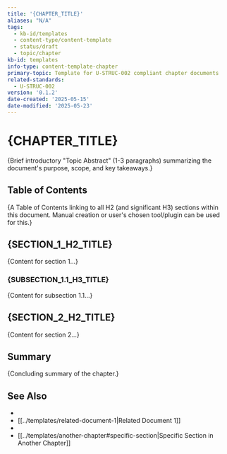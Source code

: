 ```yaml
---
title: '{CHAPTER_TITLE}'
aliases: "N/A"
tags:
  - kb-id/templates
  - content-type/content-template
  - status/draft
  - topic/chapter
kb-id: templates
info-type: content-template-chapter
primary-topic: Template for U-STRUC-002 compliant chapter documents
related-standards:
  - U-STRUC-002
version: '0.1.2'
date-created: '2025-05-15'
date-modified: '2025-05-23'
---
```


# {CHAPTER_TITLE}

{Brief introductory "Topic Abstract" (1-3 paragraphs) summarizing the document's purpose, scope, and key takeaways.}

## Table of Contents

{A Table of Contents linking to all H2 (and significant H3) sections within this document. Manual creation or user's chosen tool/plugin can be used for this.}

## {SECTION_1_H2_TITLE}

{Content for section 1...}

### {SUBSECTION_1.1_H3_TITLE}

{Content for subsection 1.1...}

## {SECTION_2_H2_TITLE}

{Content for section 2...}

## Summary

{Concluding summary of the chapter.}

## See Also

- <!-- Placeholder: update to actual related document -->
- [[../templates/related-document-1|Related Document 1]]
- <!-- Placeholder: update to actual chapter and section -->
- [[../templates/another-chapter#specific-section|Specific Section in Another Chapter]]